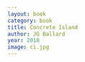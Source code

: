 ```yaml
---
layout: book
category: book
title: Concrete Island
author: JG Ballard
year: 2018
image: ci.jpg
---
```

